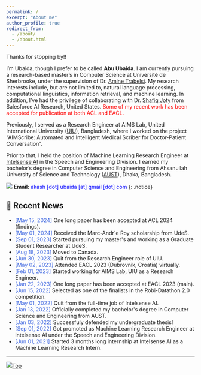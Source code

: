 ```yaml
---
permalink: /
excerpt: "About me"
author_profile: true
redirect_from: 
  - /about/
  - /about.html
---
```


Thanks for stopping by!!

I’m Ubaida, though I prefer to be called **Abu Ubaida**. I am currently pursuing a research-based master’s in Computer Science at Université de Sherbrooke, under the supervision of Dr. [Amine Trabelsi](https://amine-trabelsi.netlify.app/). My research interests include, but are not limited to, natural language processing, computational linguistics, information retrieval, and machine learning. In addition, I’ve had the privilege of collaborating with Dr. [Shafiq Joty](https://raihanjoty.github.io/) from Salesforce AI Research, United States. <span style="color:Red">Some of my recent work has been accepted for publication at both ACL and EACL.

Previously, I served as a Research Engineer at AIMS Lab, United International University ([UIU](https://www.uiu.ac.bd/)), Bangladesh, where I worked on the project “AIMScribe: Automated and Intelligent Medical Scriber for Doctor-Patient Conversation”.

<!-- My recent works and ongoing projects can be found in the [Research](https://abuubaida.github.io/research/ "https://abuubaida.github.io/research/") section. -->

Prior to that, I held the position of Machine Learning Research Engineer at [Intelsense AI](https://intelsense.ai/ "https://intelsense.ai/") in the Speech and Engineering Division. I earned my bachelor’s degree in Computer Science and Engineering from Ahsanullah University of Science and Technology ([AUST](https://www.aust.edu/ "https://www.aust.edu/")), Dhaka, Bangladesh.


<img src="https://img.icons8.com/color/24/000000/circled-envelope.png"/> **Email:** <span style="color:Blue">akash [dot] ubaida [at] gmail [dot] com</span> 
{: .notice}


## 📢 Recent News

* <span style="color:RoyalBlue">[May 15, 2024]</span> One long paper has been accepted at ACL 2024 (findings).
* <span style="color:RoyalBlue">[May 01, 2024]</span> Received the Marc-Andr´e Roy scholarship from UdeS.
* <span style="color:RoyalBlue">[Sep 01, 2023]</span> Started pursuing my master's and working as a Graduate Student Researcher at UdeS.
* <span style="color:RoyalBlue">[Aug 18, 2023]</span> Moved to Canada.
* <span style="color:RoyalBlue">[Jun 30, 2023]</span> Quit from the Research Engineer role of UIU.
* <span style="color:RoyalBlue">[May 02, 2023]</span> Attended EACL 2023 (Dubrovnik, Croatia) virtually.
* <span style="color:RoyalBlue">[Feb 01, 2023]</span> Started working for AIMS Lab, UIU as a Research Engineer.
* <span style="color:RoyalBlue">[Jan 22, 2023]</span> One long paper has been accepted at EACL 2023 (main).
* <span style="color:RoyalBlue">[Jun 15, 2022]</span> Selected as one of the finalists in the Robi-Datathon 2.0 competition.
* <span style="color:RoyalBlue">[May  01, 2022]</span> Quit from the full-time job of Intelsense AI.
* <span style="color:RoyalBlue">[Jan 13, 2022]</span> Officially completed my bachelor's degree in Computer Science and Engineering from AUST.
* <span style="color:RoyalBlue">[Jan 03, 2022]</span> Successfuly defended my undergraduate thesis!
* <span style="color:RoyalBlue">[Sep 01, 2022]</span> Got promoted as Machine Learning Research Engineer at Intelsense AI under the Speech and Engineering Division.
* <span style="color:RoyalBlue">[Jun 01, 2021]</span> Started 3 months long internship at Intelsense AI as a Machine Learning Research Intern.

---

[<img src="https://img.icons8.com/emoji/24/000000/up-arrow-emoji.png"/>](https://abuubaida.github.io/#)[Top](https://abuubaida.github.io/#)

<script type='text/javascript' id='clustrmaps' src='//cdn.clustrmaps.com/map_v2.js?cl=94b2d3&w=300&t=m&d=X4zwla3VvqasU-XJ7VSxuAHNSZMeubSgPKEAJMvahJU&co=1d4560&cmo=e8ae23&cmn=db2124&ct=ffffff'></script>
